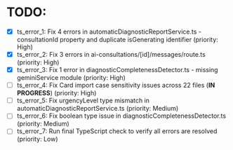 # TODO:

- [x] ts_error_1: Fix 4 errors in automaticDiagnosticReportService.ts - consultationId property and duplicate isGenerating identifier (priority: High)
- [x] ts_error_2: Fix 3 errors in ai-consultations/[id]/messages/route.ts (priority: High)
- [x] ts_error_3: Fix 1 error in diagnosticCompletenessDetector.ts - missing geminiService module (priority: High)
- [ ] ts_error_4: Fix Card import case sensitivity issues across 22 files (**IN PROGRESS**) (priority: High)
- [ ] ts_error_5: Fix urgencyLevel type mismatch in automaticDiagnosticReportService.ts (priority: Medium)
- [ ] ts_error_6: Fix boolean type issue in diagnosticCompletenessDetector.ts (priority: Medium)
- [ ] ts_error_7: Run final TypeScript check to verify all errors are resolved (priority: Low)
